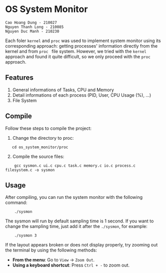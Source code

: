 # OS System Monitor

```
Cao Hoang Dung - 210027
Nguyen Thanh Long - 210085
Nguyen Duc Manh - 210230
```

Each foler ```kernel``` and ```proc``` was used to implement system monitor using its corresponding approach: getting processes' information directly from the kernel and from ```proc ``` file system. However, we tried with the ```kernel``` approach and found it quite difficult, so we only proceed with the ```proc``` approach.

## Features
1. General informations of Tasks, CPU and Memory
2. Detail informations of each process (PID, User, CPU Usage (%), ...)
3. File System 

## Compile

Follow these steps to compile the project:

1. Change the directory to proc:
```
   cd os_system_monitor/proc
```

2. Compile the source files:
```
    gcc sysmon.c ui.c cpu.c task.c memory.c io.c process.c filesystem.c -o sysmon
```

## Usage

After compiling, you can run the system monitor with the following command:

```
    ./sysmon
```
The sysmon will run by default sampling time is 1 second. If you want to change the sampling time, just add it after the ```./sysmon```, for example:
```
    ./sysmon 3
```

If the layout appears broken or does not display properly, try zooming out the terminal by using the following methods:
- **From the menu**: Go to `View` -> `Zoom Out`.
- **Using a keyboard shortcut**: Press `Ctrl + -` to zoom out.